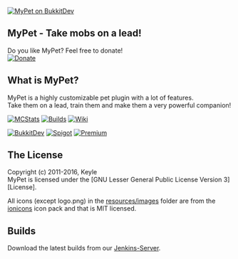 [![MyPet on BukkitDev][Banner]][BukkitDev]
## MyPet - Take mobs on a lead!

Do you like MyPet? Feel free to donate!<br />
[![Donate](https://www.paypalobjects.com/en_US/i/btn/btn_donate_LG.gif)][Donate]

## What is MyPet?
MyPet is a highly customizable pet plugin with a lot of features.<br />
Take them on a lead, train them and make them a very powerful companion!

[![MCStats][MCStatsImage]][MCStats]
[![Builds][BuildsImage]][Builds]
[![Wiki][WikiImage]][Wiki]

[![BukkitDev][BukkitDevImage]][BukkitDev] 
[![Spigot][SpigotImage]][Spigot]
[![Premium][PremiumImage]][Premium]

## The License
Copyright (c) 2011-2016, Keyle<br />
MyPet is licensed under the [GNU Lesser General Public License Version 3][License].

All icons (except logo.png) in the [resources/images] folder are from the [ionicons] icon pack and that is MIT licensed.

## Builds
Download the latest builds from our [Jenkins-Server][Builds].


[Logo]: http://dl.keyle.de/images/logo.png
[Banner]: http://dl.keyle.de/images/banner.png
[ionicons]: http://ionicons.com/
[resources/images]: https://github.com/xXKeyleXx/MyPet/tree/master/src/main/resources/images
[Donate]: http://www.paypal.com/cgi-bin/webscr?cmd=_s-xclick&hosted_button_id=TZD8FU8QMW53A&item_name=Donation+for+MyPet
[MCStats]: http://mcstats.org/plugin/MyPet
[MCStatsImage]: http://dl.keyle.de/images/metrics.png
[Builds]: https://build.keyle.de/job/MyPet/
[BuildsImage]: http://dl.keyle.de/images/devbuilds.png
[Wiki]: https://mypet.keyle.de/
[WikiImage]: http://dl.keyle.de/images/wiki.png
[BukkitDev]: http://dev.bukkit.org/server-mods/mypet/
[BukkitDevImage]: http://dl.keyle.de/images/bukkitdev.png 
[Spigot]: https://www.spigotmc.org/resources/mypet.12725/
[SpigotImage]: http://dl.keyle.de/images/spigot.png
[Premium]: https://www.spigotmc.org/resources/mypet-premium.17566/
[PremiumImage]: http://dl.keyle.de/images/mypet-premium.png